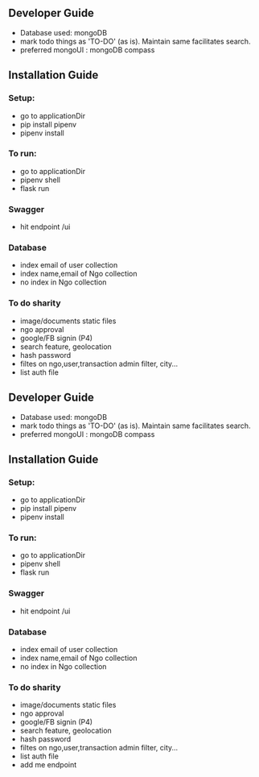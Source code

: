## Developer Guide

- Database used: mongoDB
- mark todo things as 'TO-DO' (as is). Maintain same facilitates search.
- preferred mongoUI : mongoDB compass

## Installation Guide

### Setup:
- go to applicationDir
- pip install pipenv
- pipenv install

### To run:
-  go to applicationDir
- pipenv shell
- flask run

### Swagger
- hit endpoint /ui


### Database
- index email of user collection
- index name,email of Ngo collection
- no index in Ngo collection 


### To do sharity
- image/documents static files
- ngo approval
- google/FB signin (P4)
- search feature, geolocation
- hash password
- filtes on ngo,user,transaction admin filter, city...
- list auth file

## Developer Guide

- Database used: mongoDB
- mark todo things as 'TO-DO' (as is). Maintain same facilitates search.
- preferred mongoUI : mongoDB compass

## Installation Guide

### Setup:
- go to applicationDir
- pip install pipenv
- pipenv install

### To run:
-  go to applicationDir
- pipenv shell
- flask run

### Swagger
- hit endpoint /ui


### Database
- index email of user collection
- index name,email of Ngo collection
- no index in Ngo collection 


### To do sharity
- image/documents static files
- ngo approval
- google/FB signin (P4)
- search feature, geolocation
- hash password
- filtes on ngo,user,transaction admin filter, city...
- list auth file
- add me endpoint